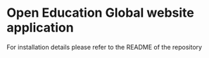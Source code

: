 # Open Education Global website application  
For installation details please refer to the README of the repository  